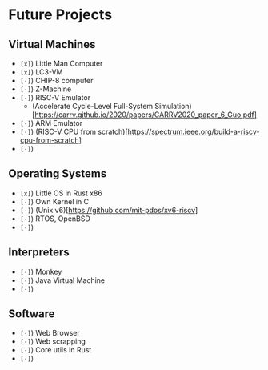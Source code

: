 # Future Projects

## Virtual Machines

- `[x]`) Little Man Computer
- `[x]`) LC3-VM
- `[·]`) CHIP-8 computer
- `[·]`) Z-Machine
- `[·]`) RISC-V Emulator
    - (Accelerate Cycle-Level Full-System Simulation)[https://carrv.github.io/2020/papers/CARRV2020_paper_6_Guo.pdf]
- `[·]`) ARM Emulator
- `[·]`) (RISC-V CPU from scratch)[https://spectrum.ieee.org/build-a-riscv-cpu-from-scratch]
- `[·]`)

## Operating Systems

- `[x]`) Little OS in Rust x86
- `[·]`) Own Kernel in C
- `[·]`) (Unix v6)[https://github.com/mit-pdos/xv6-riscv]
- `[·]`) RTOS, OpenBSD
- `[·]`)


## Interpreters

- `[·]`) Monkey
- `[·]`) Java Virtual Machine
- `[·]`)

## Software

- `[·]`) Web Browser
- `[·]`) Web scrapping
- `[·]`) Core utils in Rust
- `[·]`)
